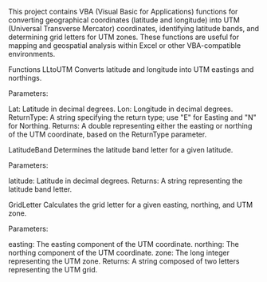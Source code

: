 This project contains VBA (Visual Basic for Applications) functions for converting geographical coordinates (latitude and longitude) into UTM (Universal Transverse Mercator) coordinates, identifying latitude bands, and determining grid letters for UTM zones. These functions are useful for mapping and geospatial analysis within Excel or other VBA-compatible environments.

Functions
LLtoUTM
Converts latitude and longitude into UTM eastings and northings.

Parameters:

Lat: Latitude in decimal degrees.
Lon: Longitude in decimal degrees.
ReturnType: A string specifying the return type; use "E" for Easting and "N" for Northing.
Returns: A double representing either the easting or northing of the UTM coordinate, based on the ReturnType parameter.

LatitudeBand
Determines the latitude band letter for a given latitude.

Parameters:

latitude: Latitude in decimal degrees.
Returns: A string representing the latitude band letter.

GridLetter
Calculates the grid letter for a given easting, northing, and UTM zone.

Parameters:

easting: The easting component of the UTM coordinate.
northing: The northing component of the UTM coordinate.
zone: The long integer representing the UTM zone.
Returns: A string composed of two letters representing the UTM grid.

